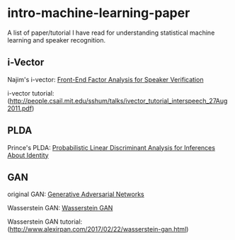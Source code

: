 # intro-machine-learning-paper
A list of paper/tutorial I have read for understanding statistical machine learning and speaker recognition. 

## i-Vector 
Najim's i-vector: [Front-End Factor Analysis for Speaker Verification](http://ieeexplore.ieee.org/document/5545402/)

i-vector tutorial: (http://people.csail.mit.edu/sshum/talks/ivector_tutorial_interspeech_27Aug2011.pdf)

## PLDA 
Prince's PLDA: [Probabilistic Linear Discriminant Analysis for Inferences About Identity](http://ieeexplore.ieee.org/abstract/document/4409052/)

## GAN
original GAN: [Generative Adversarial Networks](https://arxiv.org/abs/1406.2661)

Wasserstein GAN: [Wasserstein GAN](https://arxiv.org/abs/1701.07875)

Wasserstein GAN tutorial: (http://www.alexirpan.com/2017/02/22/wasserstein-gan.html)
